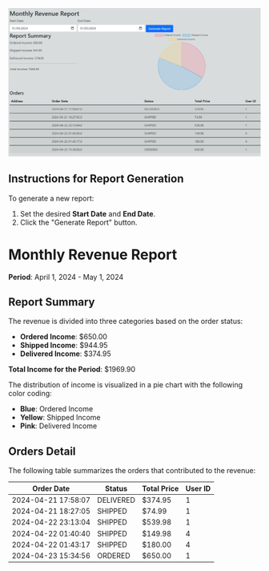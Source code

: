 


![Image of add-discount](../../../Images/monthly-revenue-report.png)

## Instructions for Report Generation
To generate a new report:
1. Set the desired **Start Date** and **End Date**.
2. Click the "Generate Report" button.

# Monthly Revenue Report
**Period**: April 1, 2024 - May 1, 2024

## Report Summary
The revenue is divided into three categories based on the order status:

- **Ordered Income**: $650.00
- **Shipped Income**: $944.95
- **Delivered Income**: $374.95

**Total Income for the Period**: $1969.90

The distribution of income is visualized in a pie chart with the following color coding:

- **Blue**: Ordered Income
- **Yellow**: Shipped Income
- **Pink**: Delivered Income

## Orders Detail
The following table summarizes the orders that contributed to the revenue:

| Order Date          | Status    | Total Price | User ID |
|---------------------|-----------|-------------|---------|
| 2024-04-21 17:58:07 | DELIVERED | $374.95     | 1       |
| 2024-04-21 18:27:05 | SHIPPED   | $74.99      | 1       |
| 2024-04-22 23:13:04 | SHIPPED   | $539.98     | 1       |
| 2024-04-22 01:40:40 | SHIPPED   | $149.98     | 4       |
| 2024-04-22 01:43:17 | SHIPPED   | $180.00     | 4       |
| 2024-04-23 15:34:56 | ORDERED   | $650.00     | 1       |


